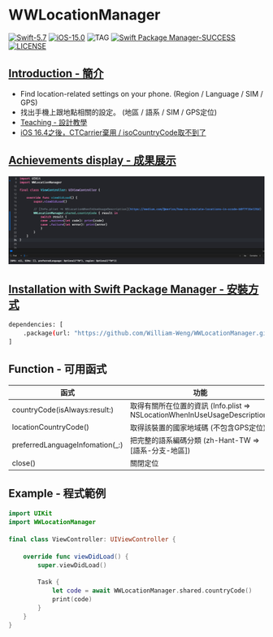 # WWLocationManager

[![Swift-5.7](https://img.shields.io/badge/Swift-5.7-orange.svg?style=flat)](https://developer.apple.com/swift/) [![iOS-15.0](https://img.shields.io/badge/iOS-15.0-pink.svg?style=flat)](https://developer.apple.com/swift/) ![TAG](https://img.shields.io/github/v/tag/William-Weng/WWLocationManager) [![Swift Package Manager-SUCCESS](https://img.shields.io/badge/Swift_Package_Manager-SUCCESS-blue.svg?style=flat)](https://developer.apple.com/swift/) [![LICENSE](https://img.shields.io/badge/LICENSE-MIT-yellow.svg?style=flat)](https://developer.apple.com/swift/)

## [Introduction - 簡介](https://swiftpackageindex.com/William-Weng)
- Find location-related settings on your phone. (Region / Language / SIM / GPS)
- 找出手機上跟地點相關的設定。 (地區 / 語系 / SIM / GPS定位)
- [Teaching - 設計教學](https://william-weng.github.io/2021/05/swift-5我到底身在何方我到底去到何處/)
- [iOS 16.4之後，CTCarrier棄用 / isoCountryCode取不到了](https://developer.apple.com/documentation/ios-ipados-release-notes/ios-ipados-16_4-release-notes)

## [Achievements display - 成果展示](https://www.hkweb.com.hk/blog/ui設計基礎知識：引導頁對ui設計到底有什麼作用/)

![WWLocationManager](./Example.png)

## [Installation with Swift Package Manager - 安裝方式](https://medium.com/彼得潘的-swift-ios-app-開發問題解答集/使用-spm-安裝第三方套件-xcode-11-新功能-2c4ffcf85b4b)

```bash
dependencies: [
    .package(url: "https://github.com/William-Weng/WWLocationManager.git", .upToNextMajor(from: "1.0.2"))
]
```

## Function - 可用函式

|函式|功能|
|-|-|
|countryCode(isAlways:result:)|取得有關所在位置的資訊 (Info.plist => NSLocationWhenInUseUsageDescription)|
|locationCountryCode()|取得該裝置的國家地域碼 (不包含GPS定位)|
|preferredLanguageInfomation(_:)|把完整的語系編碼分類 (zh-Hant-TW => [語系-分支-地區])|
|close()|關閉定位|

## Example - 程式範例
```swift
import UIKit
import WWLocationManager

final class ViewController: UIViewController {

    override func viewDidLoad() {
        super.viewDidLoad()
        
        Task {
            let code = await WWLocationManager.shared.countryCode()
            print(code)
        }
    }
}
```
